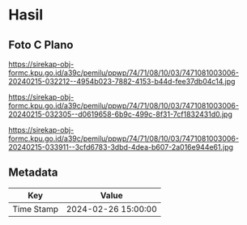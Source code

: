 # Hasil

## Foto C Plano

https://sirekap-obj-formc.kpu.go.id/a39c/pemilu/ppwp/74/71/08/10/03/7471081003006-20240215-032212--4954b023-7882-4153-b44d-fee37db04c14.jpg

https://sirekap-obj-formc.kpu.go.id/a39c/pemilu/ppwp/74/71/08/10/03/7471081003006-20240215-032305--d0619658-6b9c-499c-8f31-7cf1832431d0.jpg

https://sirekap-obj-formc.kpu.go.id/a39c/pemilu/ppwp/74/71/08/10/03/7471081003006-20240215-033911--3cfd6783-3dbd-4dea-b607-2a016e944e61.jpg


## Metadata

| Key        | Value               |
| ---------- | ------------------- |
| Time Stamp | 2024-02-26 15:00:00 |



